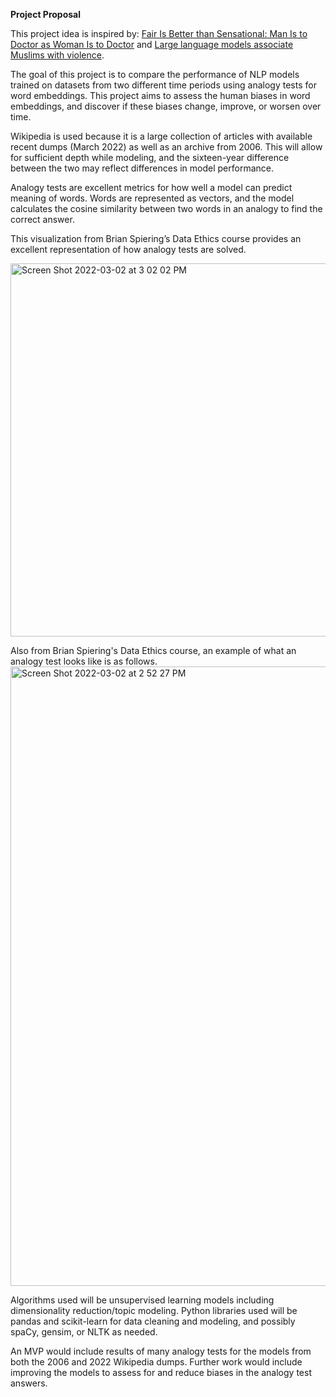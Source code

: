 **Project Proposal**

This project idea is inspired by: [Fair Is Better than Sensational: Man Is to Doctor as Woman Is to Doctor](https://direct.mit.edu/coli/article/46/2/487/93368/Fair-Is-Better-than-Sensational-Man-Is-to-Doctor) and [Large language models associate Muslims with violence](https://www.nature.com/articles/s42256-021-00359-2?proof=t).

The goal of this project is to compare the performance of NLP models trained on datasets from two different time periods using analogy tests for word embeddings. This project aims to assess the human biases in word embeddings, and discover if these biases change, improve, or worsen over time.

Wikipedia is used because it is a large collection of articles with available recent dumps (March 2022) as well as an archive from 2006. This will allow for sufficient depth while modeling, and the sixteen-year difference between the two may reflect differences in model performance.

Analogy tests are excellent metrics for how well a model can predict meaning of words. Words are represented as vectors, and the model calculates the cosine similarity between two words in an analogy to find the correct answer.

This visualization from Brian Spiering’s Data Ethics course provides an excellent representation of how analogy tests are solved.

<img width="597" alt="Screen Shot 2022-03-02 at 3 02 02 PM" src="https://user-images.githubusercontent.com/84412675/156464296-67574342-3956-4b78-9fcb-d04855b935af.png">

Also from Brian Spiering's Data Ethics course, an example of what an analogy test looks like is as follows.
<img width="991" alt="Screen Shot 2022-03-02 at 2 52 27 PM" src="https://user-images.githubusercontent.com/84412675/156464492-87ed3449-6bbf-41ab-96ee-4dbff24bee02.png">

Algorithms used will be unsupervised learning models including dimensionality reduction/topic modeling. Python libraries used will be pandas and scikit-learn for data cleaning and modeling, and possibly spaCy, gensim, or NLTK as needed.

An MVP would include results of many analogy tests for the models from both the 2006 and 2022 Wikipedia dumps. Further work would include improving the models to assess for and reduce biases in the analogy test answers.
